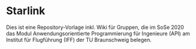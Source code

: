 # Starlink

Dies ist eine Repository-Vorlage inkl. Wiki für Gruppen, die im SoSe 2020 das Modul Anwendungsorientierte Programmierung für Ingenieure (API) am Institut für Flugführung (IFF) der TU Braunschweig belegen.
